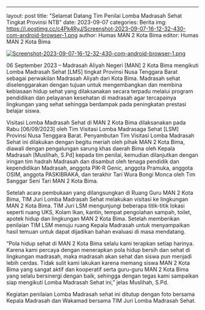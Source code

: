 ---
layout: post
title: "Selamat Datang Tim Penilai Lomba Madrasah Sehat Tingkat Provinsi NTB"
date: 2023-09-07
categories: Berita
img: https://i.postimg.cc/c4Pk4RyJ/Screenshot-2023-09-07-16-12-32-430-com-android-browser-1.png
author: Humas MAN 2 Kota Bima
editor: Humas MAN 2 Kota Bima

[![Screenshot-2023-09-07-16-12-32-430-com-android-browser-1.png](https://i.postimg.cc/c4Pk4RyJ/Screenshot-2023-09-07-16-12-32-430-com-android-browser-1.png)](https://postimg.cc/9rtYLqf3)

06 September 2023 – Madrasah Aliyah Negeri [MAN] 2 Kota Bima mengikuti Lomba Madrasah Sehat [LMS] tingkat Provinsi Nusa Tenggara Barat sebagai perwakilan Madrasah Aliyah dari Kota Bima. Madrasah sehat diselenggarakan dengan tujuan untuk mengembangkan dan membina kebiasaan hidup sehat yang dilaksanakan secara terpadu melalui program pendidikan dan pelayanan kesehatan di madrasah agar tercapainya lingkungan yang sehat sehingga berdampak pada peningkatan prestasi belajar siswa. 

Visitasi Lomba Madrasah Sehat di MAN 2 Kota Bima dilaksanakan pada Rabu [06/09/2023] oleh Tim Visitasi Lomba Madrasaga Sehat [LSM] Provinsi Nusa Tenggara Barat. Penyambutan Tim Visitasi Lomba Madrasah Sehat ini dilakukan dengan begitu meriah oleh pihak MAN 2 Kota Bima, diawali dengan pengalungan sarung khas daerah Bima oleh Kepala Madrasah [Muslihah, S.Pd] kepada tim penilai, kemudian dilanjutkan dengan iringan tim hadrah Madrasah dan disambut oleh tenaga pendidik dan kependidikan Madrasah, anggota PIK-R Genic, anggota Pramuka, anggota OSIM, anggota PASKIBRAKA, dan terakhir Tari Wura Bongi Monca oleh Tim Sanggar Seni Tari MAN 2 Kota Bima.

Setelah acara pembukaan yang dilangsungkan di Ruang Guru MAN 2 Kota Bima, TIM Juri Lomba Madrasah Sehat melakukan visitasi ke lingkungan MAN 2 Kota Bima. TIM Juri LSM mengunjungi beberapa titik-titik lokasi seperti ruang UKS, Kolam Ikan, kantin, tempat pengolahan sampah, toilet, apotek hidup dan lingkungan MAN 2 Kota Bima. Setelah memberikan penilaian TIM LSM menuju ruang Kepala Madrasah untuk menyampaikan hasil temuan untuk dapat dijadikan bahan evaluasi di masa mendatang.

“Pola hidup sehat di MAN 2 Kota Bima selalu kami terapkan setiap harinya. Karena kami percaya dengan menerapkan pola hidup bersih dan sehat di lingkungan madrasah, maka madrasah akan sehat dan siswa pun menjadi lebih cerdas. Tidak sulit kami lakukan karena memang siswa MAN 2 Kota Bima yang sangat aktif dan kooperatif serta guru-guru MAN 2 Kota Bima yang selalu bersinergi dengan baik, sehingga dengan tegas kami sampaikan siap mengikuti Lomba Madrasah Sehat ini,” jelas Muslihah, S.Pd.

Kegiatan penilaian Lomba Madrasah sehat ini ditutup dengan foto bersama Kepala Madrasah dan Wakamad bersama TIM Juri Lomba Madrasah Sehat.

